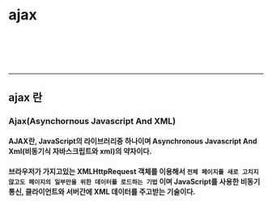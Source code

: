 # ajax
### <br/><br/><br/>

-----------------------------------------------------

## ajax 란
### Ajax(Asynchornous Javascript And XML)
#### AJAX란, JavaScript의 라이브러리중 하나이며 Asynchronous Javascript And Xml(비동기식 자바스크립트와 xml)의 약자이다. 
#### 브라우저가 가지고있는 XMLHttpRequest 객체를 이용해서 `전체 페이지를 새로 고치지 않고도 페이지의 일부만을 위한 데이터를 로드하는 기법` 이며 JavaScript를 사용한 비동기 통신, 클라이언트와 서버간에 XML 데이터를 주고받는 기술이다.

